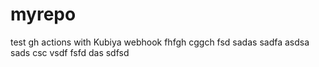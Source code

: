 # myrepo
test gh actions with Kubiya webhook
fhfgh
cggch
fsd
sadas
sadfa
asdsa
sads
csc
vsdf
fsfd
das
sdfsd
